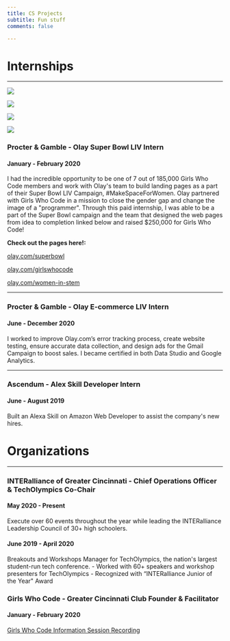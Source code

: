 ```yaml
---
title: CS Projects
subtitle: Fun stuff
comments: false

---
```


# Internships

***



![](/images/olay1.jpg)

![](/images/olay2.jpg)

![](/images/olay3.jpg)

![](/images/olay4.jpg)

### Procter & Gamble - **Olay Super Bowl LIV Intern**

#### January - February 2020

I had the incredible opportunity to be one of 7 out of 185,000 Girls Who Code members and work with Olay's team to build landing pages as a part of their Super Bowl LIV Campaign, #MakeSpaceForWomen. Olay partnered with Girls Who Code in a mission to close the gender gap and change the image of a "programmer". Through this paid internship, I was able to be a part of the Super Bowl campaign and the team that designed the web pages from idea to completion linked below and raised $250,000 for Girls Who Code!

**Check out the pages here!:**

[olay.com/superbowl](http://olay.com/superbowl)

[olay.com/girlswhocode](http://olay.com/girlswhocode)

[olay.com/women-in-stem](http://olay.com/women-in-stem)

***

### Procter & Gamble - **Olay E-commerce LIV Intern**

#### June - December 2020

I worked to improve Olay.com’s error tracking process, create website testing, ensure accurate data collection, and design ads for the Gmail Campaign to boost sales. I became certified in both Data Studio and Google Analytics.

***

### Ascendum - **Alex Skill Developer Intern**

#### June - August 2019

Built an Alexa Skill on Amazon Web Developer to assist the company's new hires.





# Organizations

***



### INTERalliance of Greater Cincinnati - **Chief Operations Officer** & TechOlympics Co-Chair

#### May 2020 - Present

Execute over 60 events throughout the year while leading the INTERalliance Leadership Council of 30+ high schoolers. 

#### June 2019 - April 2020

Breakouts and Workshops Manager for TechOlympics, the nation's largest student-run tech conference.
\- Worked with 60+ speakers and workshop presenters for TechOlympics
\- Recognized with “INTERalliance Junior of the Year" Award



### Girls Who Code - **Greater Cincinnati Club Founder & Facilitator**

#### January - February 2020



[Girls Who Code Information Session Recording](https://www.youtube.com/watch?v=bt1xR0cGfiE)